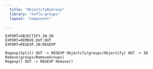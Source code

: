 ```yaml
---
  title: "ObjectifyByGroup"
  library: "noflo-groups"
  layout: "component"

---
```


    EXPORT=OBJECTIFY.IN:IN
    EXPORT=REMOVE.OUT:OUT
    EXPORT=REGEXP.IN:REGEXP
    
    Regexp(Split) OUT -> REGEXP Objectify(groups/Objectify) OUT -> IN Remove(groups/RemoveGroups)
    Regexp() OUT -> REGEXP Remove()
    
